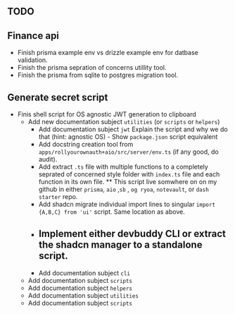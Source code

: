 ## TODO

## Finance api

-   Finish prisma example env vs drizzle example env for datbase validation.
-   Finish the prisma sepration of concerns utillity tool.
-   Finish the prisma from sqlite to postgres migration tool.

## Generate secret script

-   Finis shell script for OS agnostic JWT generation to clipboard
    -   Add new documentation subject `utilities` (or `scripts` or `helpers`)
        -   Add documentation subject `jwt`
            Explain the script and why we do that (hint: agnostic OS) - Show `package.json` script equivalent
        -   Add docstring creation tool from `apps/rollyourownauth+aio/src/server/env.ts` (if any good, do audit).
        -   Add extract `.ts` file with multiple functions to a completely seprated of concerned style folder with `index.ts` file and each function in its own file. \*\* This script live somwhere on on my github in either `prisma`, `aio` ,`sb` , `og ryoa`, `notevault`, or `dash starter` repo.
        -   Add shadcn migrate individual import lines to singular `import {A,B,C} from 'ui'` script. Same location as above.
        -   Implement either devbuddy CLI or extract the shadcn manager to a standalone script.
            -
        -   Add documentation subject `cli`
    -   Add documentation subject `scripts`
    -   Add documentation subject `helpers`
    -   Add documentation subject `utilities`
    -   Add documentation subject `scripts`
